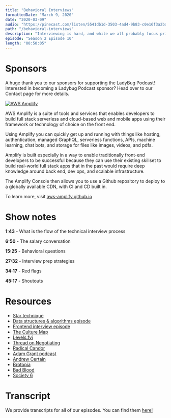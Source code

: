 ```yaml
---
title: "Behavioral Interviews"
formattedDate: "March 9, 2020"
date: "2020-03-09"
audio: "https://pinecast.com/listen/5541db1d-3503-4ad4-9b83-c0e16f3a2baa.mp3"
path: "/behavioral-interviews"
description: "Interviewing is hard, and while we all probably focus primarily on the technical interviews, the behavioral interviews can make or break your success. In two previous episodes we discussed data structures and algorithms as well as the frontend technical interview process. This week we’re covering the behavioral and cultural side of interviews - essentially the rest of the interview that doesn’t include the technical questions."
episode: "Season 2 Episode 10"
length: "00:50:05"
---
```


# Sponsors

A huge thank you to our sponsors for supporting the LadyBug Podcast! Interested in becoming a Ladybug Podcast sponsor? Head over to our Contact page for more details.

<a class="image-link" target="_blank" href="http://aws-amplify.github.io/"><img src="../../images/sponsors/aws-amplify.png" alt="AWS Amplify"></a>

AWS Amplify is a suite of tools and services that enables developers to build full stack serverless and cloud-based web and mobile apps using their framework or technology of choice on the front end.

Using Amplify you can quickly get up and running with things like hosting, authentication, managed GraphQL, serverless functions, APIs, machine learning, chat bots, and storage for files like images, videos, and pdfs.

Amplify is built especially in a way to enable traditionally front-end developers to be successful because they can use their existing skillset to build real-world full stack apps that in the past would require deep knowledge around back end, dev ops, and scalable infrastructure.

The Amplify Console then allows you to use a Github repository to deploy to a globally available CDN, with CI and CD built in.

To learn more, visit <a href="http://aws-amplify.github.io/">aws-amplify.github.io</a>

# Show notes

**1:43** - What is the flow of the technical interview process

**6:50** - The salary conversation

**15:25** - Behavioral questions

**27:32** - Interview prep strategies

**34:17** - Red flags

**45:17** - Shoutouts

# Resources

- [Star technique](https://www.thebalancecareers.com/behavioral-job-interview-questions-2059620)
- [Data structures & algorithms episode](https://ladybug.dev/data-structures-and-algorithms)
- [Frontend interview episode](https://ladybug.dev/frontend-interviews)
- [The Culture Map](https://www.amazon.com/Culture-Map-Breaking-Invisible-Boundaries/dp/1610392507)
- [Levels.fyi](https://www.levels.fyi/#)
- [Thread on Negotiating](https://twitter.com/Mochievous/status/1229731519570292738)
- [Radical Candor](https://www.radicalcandor.com/)
- [Adam Grant podcast](https://www.ted.com/talks/worklife_with_adam_grant_how_to_love_criticism?language=en&referrer=playlist-worklife_with_adam_grant)
- [Andrew Certain](https://twitter.com/tacertain)
- [Brotopia](https://www.amazon.com/Brotopia-Breaking-Boys-Silicon-Valley/dp/0735213534)
- [Bad Blood](https://www.amazon.com/Bad-Blood-Secrets-Silicon-Startup/dp/152473165X)
- [Society 6](https://society6.com/)

# Transcript

We provide transcripts for all of our episodes. You can find them <a href="https://github.com/ladybug-podcast/ladybug-website/blob/master/transcripts/33-behavioral-interviews.md" target="_blank" class="highlight">here!</a>
